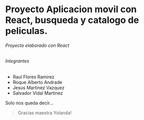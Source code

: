 # Proyecto Aplicacion movil con React, busqueda y catalogo de peliculas.
###### Proyecto elaborado con React
###### Integrantes
- Raul Flores Ramirez<br/>
- Roque Alberto Andrade<br/>
- Jesus Martinez Vazquez<br/>
- Salvador Vidal Martinez


Solo nos queda decir...

> Gracias maestra Yolanda!

